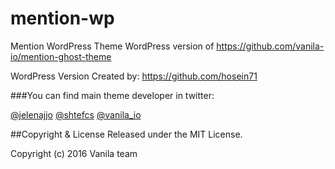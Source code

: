 # mention-wp
Mention WordPress Theme
WordPress version of https://github.com/vanila-io/mention-ghost-theme

WordPress Version Created by: https://github.com/hosein71


###You can find main theme developer in twitter: 

[@jelenajjo](https://twitter.com/jelenajjo)
[@shtefcs](https://twitter.com/shtefcs)
[@vanila_io](https://twitter.com/vanila_io)


##Copyright & License
Released under the MIT License.

Copyright (c) 2016 Vanila team